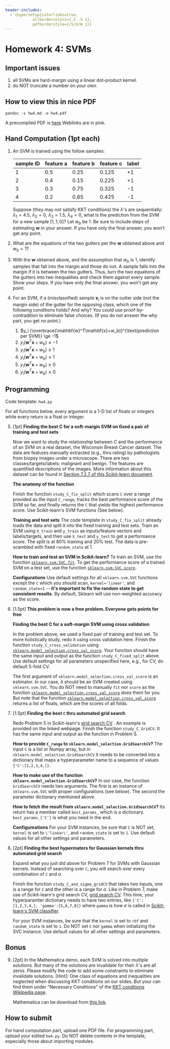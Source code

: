 ```yaml
---
header-includes:
  - \hypersetup{colorlinks=true,
            allbordercolors={.5 .5 1},
            pdfborderstyle={/S/U/W 1}}
---
```


# Homework 4: SVMs

## Important issues

1. all SVMs are hard-margin using a linear dot-product kernel.
2. do NOT truncate a number on your own. 


## How to view this in nice PDF
`pandoc -s hw4.md -o hw4.pdf`

A precompiled PDF is [here](https://www.dropbox.com/s/fnl8bi849ix64cf/hw4.pdf?dl=0)
Weblinks are in pink. 

## Hand Computation (1pt each)

1. An SVM is trained using the follow samples: 

    |sample ID|feature a| feature b| feature c| label|
    |--|--|--|--|--|
    |1 | 0.5 | 0.25 | 0.125 | +1 | 
    |2 | 0.4 | 0.15 | 0.225 | +1 | 
    |3 | 0.3 | 0.75 | 0.325 | -1 | 
    |4 | 0.2 | 0.65 | 0.425 | -1 | 

    Suppose (they may not satisfy KKT conditions) the $\lambda$'s are sequentially: 
    $\lambda_1 = 4.5$, $\lambda_2 = 0$, $\lambda_3 = 1.5$, $\lambda_4 = 0$, 
    what is the prediction from the SVM for a new sample $[1,1,0]$? 
    Let $w_b$ be 1. 
    Be sure to include steps of estimating $\mathbf{w}$ in  your answer. If you have only the final answer, you won't get any point. 

2. What are the equations of the two gutters per the $\mathbf{w}$ obtained above and $w_b=1$? 

3. With the $\mathbf{w}$ obtained above, and the assumption that $w_b$ is 1, identify samples that fall into the margin and those do not. A sample falls into the margin if it is between the two gutters. Thus, turn the two equations of the gutters into two inequalities and check them against every sample. Show your steps.  If you have only the final answer, you won't get any point. 

<!-- 4. Write the KKT conditions for training an SVM using the four samples above. Follow the order given in the examples in `solve_svm.nb` (or its PDF export `solve_svm.pdf`): first the gradient on $\mathbf{w}$, then the equations about constraints, and lastly the partial derivative on the bias $w_b$.  -->

4. For an SVM, if a (misclassified) sample $\mathbf{x}_i$ is on the outter side (not the margin side) of the gutter for the opposing class, which one of the following conditions holds? And why? You could use proof-by-contradition to eliminate false choices. (If you do not answer the why part, you get no point.)

    1. $y_i (\overbrace{\mathbf{w}^T\mathbf{x}+w_b)}^{\text{prediction per SVM}} \ge -1$
    2. $y_i (\mathbf{w}^T\mathbf{x}+w_b) \le -1$
    3. $y_i (\mathbf{w}^T\mathbf{x}+w_b) \ge 1$
    4. $y_i (\mathbf{w}^T\mathbf{x}+w_b) \le 1$
    5. $y_i (\mathbf{w}^T\mathbf{x}+w_b) \ge 0$
    6. $y_i (\mathbf{w}^T\mathbf{x}+w_b) \le 0$

## Programming 

Code template: `hw4.py`

For all functions below, every argument is a 1-D list of floats or integers while every return is a float or integer.


5. [1pt] **Finding the best C for a soft-margin SVM on fixed a pair of training and test sets**

    Now we want to study the relationship between $C$ and the performance of an SVM on a real dataset, the Wisconsin Breast Cancer dataset. The data are features manually extracted (e.g., thru rating) by pathologists from biopsy images under a microscope. There are two classes/targets/labels: malignant and benign. The features are quantified descriptions of the images. More information about this dataset can be found in [Section 7.2.7 of this Scikit-learn document](https://scikit-learn.org/stable/datasets/index.html#breast-cancer-wisconsin-diagnostic-dataset). 

    **The anatomy of the function**

    Finish the function `study_C_fix_split` which scans `C` over a range provided as the input `C_range`, tracks the best performance score of the SVM so far, and finally returns the `C` that yields the highest performance score. Use Scikit-learn's SVM functions (See below).

    **Training and test sets**
    The code template in `study_C_fix_split` already loads the data and split it into the fixed training and test sets. Train an SVM using `X_train` and `y_train` as inputs/feature vectors and labels/targets, and then use `X_test` and `y_test` to get a performance score. The split is at 80% training and 20% test. The data is pre-scambled with fixed `random_state` at 1. 

    **How to train and test an SVM in Scikit-learn?**
    To train an SVM, use the function [`sklearn.svm.SVC.fit`](https://scikit-learn.org/stable/modules/generated/sklearn.svm.SVC.html#sklearn.svm.SVC.fit). To get the performance score of a trained SVM on a test set, use the function [`sklearn.svm.SVC.score`](https://scikit-learn.org/stable/modules/generated/sklearn.svm.SVC.html#sklearn.svm.SVC.score).

    **Configurations**
    Use default settings for all `sklearn.svm.SVC` functions except the `C` which you should scan, `kernel='linear'`, and `random_state=1` -- **it's important to fix the random state to get consistent results**. By default, Sklearn will use non-weighted accuracy as the score. 

6. [1.5pt] **This problem is now a free problem. Everyone gets points for free** 

   **Finding the best C for a soft-margin SVM using cross validation**

    In the problem above, we used a fixed pair of training and test set. To more holistically study, redo it using cross validation here. 
    Finish the function `study_C_cross_validation` using  [`sklearn.model_selection.cross_val_score`](https://scikit-learn.org/stable/modules/generated/sklearn.model_selection.cross_val_score.html#sklearn.model_selection.cross_val_score). Your function should have the same input and output as the function `study_C_fixed_split` above. Use default settings for all parameters unspecified here, e.g., for CV, do default 5-fold CV. 

    The first argument of `sklearn.model_selection.cross_val_score` is an estimator. In our case, it should be an SVM created using `sklearn.svm.SVC`. You do NOT need to manually `fit` nor `score` as the function [`sklearn.model_selection.cross_val_score`](https://scikit-learn.org/stable/modules/generated/sklearn.model_selection.cross_val_score.html#sklearn.model_selection.cross_val_score) does them for you. But note that the function [`sklearn.model_selection.cross_val_score`](https://scikit-learn.org/stable/modules/generated/sklearn.model_selection.cross_val_score.html#sklearn.model_selection.cross_val_score) returns a list of floats, which are the scores of all folds. 

7. [1.5pt] **Finding the best `C`  thru automated grid search**

    Redo Problem 5 in Scikit-learn's [grid search CV](https://scikit-learn.org/stable/modules/generated/sklearn.model_selection.GridSearchCV.html) . An example is provided on the linked webpage. Finish the function `study_C_GridCV`. It has the same input and output as the function in Problem 5. 
    
    **How to provide `C_range` to `sklearn.model_selection.GridSearchCV`?**
    The input `C` is a list or Numpy array, but in `sklearn.model_selection.GridSearchCV` it needs to be converted into a dictionary that maps a hyperparameter name to a sequence of values `{'C':[1,2,3,4,]}`. 

    **How to make use of the function `sklearn.model_selection.GridSearchCV`?**
    In our case, the function `GridSearchCV` needs two arguments. The first is an instance of `sklearn.svm.SVC` with proper configurations (see below). The second the parameter dictionary mentioned above. 
    
    **How to fetch the result from `sklearn.model_selection.GridSearchCV`?**
    Its return has a member called `best_params_` which is a dictionary. `best_params_['C']` is what you need in the end. 
    
    **Configureations** For your SVM instances, be sure that `C` is NOT set, `kernel` is set to `\'linear\'`, and `random_state` is set to `1`. Use default values for all other settings and parameters. 

8. [2pt] **Finding the best hypermaters for Gaussian kernels thru automated grid search**

    Expand what you just did above for Problem 7 for SVMs with Gaussian kernels. Instead of searching over `C`, you will search over every combination of `C` and $\sigma$. 
    
    Finish the function `study_C_and_sigma_gridCV` that takes two inputs, one is a range for `C` and the other is a range for $\sigma$. Like in Problem 7, make use of Scikit-learn's grid search CV, [grid search CV](https://scikit-learn.org/stable/modules/generated/sklearn.model_selection.GridSearchCV.html). This time, your hyperparamter dictionary needs to have two entries, like `{'C':[1,2,3,4,], 'gamma':[5,6,7,8]}` where `gamma` is how $\sigma$ is called in [Scikit-learn's SVM classifier](https://scikit-learn.org/stable/modules/generated/sklearn.svm.SVC.html). 
    
    For your SVM instances, be sure that the `kernel` is set to `rbf` and  `random_state` is set to `1`. Do NOT set `C` nor `gamma` when initializing the SVC instance. Use default values for all other settings and parameters. 

## Bonus
9. [2pt] In the Mathematica demo, each SVM is solved into multiple solutions. But many of the solutions are invalidate for their $\lambda$'s are all zeros. Please modify the code to add some constraints to eliminate invalidate solutions. [Hint]: One class of equations and inequalities are neglected when discussing KKT conditions on our slides. But your can find them under "Necessary Conditions" of the [KKT conditions Wikipedia page](https://en.wikipedia.org/wiki/Karush%E2%80%93Kuhn%E2%80%93Tucker_conditions). 

    Mathematica can be download from [this link](https://iastate.service-now.com/it?id=kb_article&sys_id=ffdadc71db161c5009dd123039961977).

## How to submit
For hand computation part, upload one PDF file. For programming part, upload your edited `hw4.py`. 
Do NOT delete contents in the template, especially those about importing modules. 

